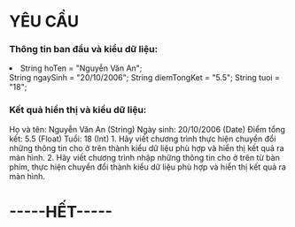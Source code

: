 <h1>YÊU CẦU</h1>
<h3>Thông tin ban đầu và kiểu dữ liệu:</h3>
<li>String hoTen = "Nguyễn Văn An";</li>
String ngaySinh = "20/10/2006";
String diemTongKet = "5.5";
String tuoi = "18";
<h3>Kết quả hiển thị và kiểu dữ liệu:</h3>
Họ và tên: Nguyễn Văn An (String)
Ngày sinh: 20/10/2006 (Date)
Điểm tổng kết: 5.5 (Float)
Tuổi: 18 (Int)
1. Hãy viết chương trình thực hiện chuyển đổi những thông tin cho ở trên thành kiểu dữ liệu phù hợp và hiển thị kết quả ra màn hình.
2. Hãy viết chương trình nhập những thông tin cho ở trên từ bàn phím, thực hiện chuyển đổi thành kiểu dữ liệu phù hợp và hiển thị kết quả ra màn hình.
<h1>-----HẾT-----</h1>
